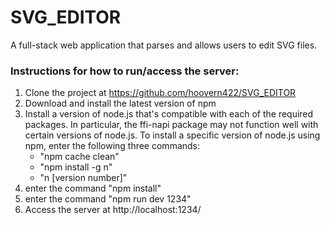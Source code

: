# SVG_EDITOR
A full-stack web application that parses and allows users to edit SVG files.

### Instructions for how to run/access the server:
1. Clone the project at https://github.com/hoovern422/SVG_EDITOR
2. Download and install the latest version of npm
3. Install a version of node.js that's compatible with each of the required packages. In particular, the ffi-napi package may not function well with certain versions of node.js. To install a specific version of node.js using npm, enter the following three commands:
    - "npm cache clean"
    - "npm install -g n"
    - "n [version number]"
4. enter the command "npm install"
5. enter the command "npm run dev 1234"
6. Access the server at http://localhost:1234/
